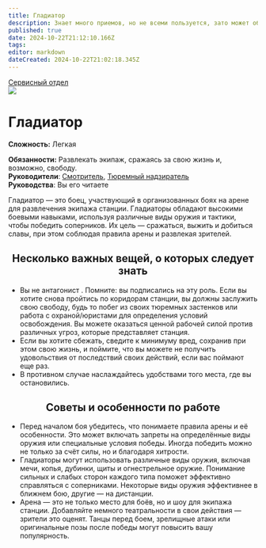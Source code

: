 ```yaml
---
title: Гладиатор
description: Знает много приемов, но не всеми пользуется, зато может обучить других им. Любит сигареты DromedaryCo, потому что они до сих пор спонсируют космическую Олимпиаду (он реально думает, что ему платят за это).
published: true
date: 2024-10-22T21:12:10.166Z
tags: 
editor: markdown
dateCreated: 2024-10-22T21:02:18.345Z
---
```


<div id="gif-container"></div>
<div style="display: flex; justify-content: center;">
<div class="roles-passport serv">
  <div class="title serv"><a href="/roles/servicedepartment">Сервисный отдел</a></div>
  <div>
    <div><div><img src="/roles/.png" id="img"></div></div>
  <div><div>
    <h1>Гладиатор</h1>
    <p><strong>Сложность:</strong> Легкая</p>
    <strong>Обязанности:</strong> Развлекать экипаж, сражаясь за свою жизнь и, возможно, свободу.<br>
    <b>Руководители</b>: <a href="/roles/warden">Смотритель</a>, <a href="/roles/prison-guard">Тюремный надзиратель</a><br>
    <b>Руководства</b>: Вы его читаете
  </div></div>
  </div>
</div>
</div>

Гладиатор — это боец, участвующий в организованных боях на арене для развлечения экипажа станции. Гладиаторы обладают высокими боевыми навыками, используя различные виды оружия и тактики, чтобы победить соперников. Их цель — сражаться, выжить и добиться славы, при этом соблюдая правила арены и развлекая зрителей.
  
## <center>Несколько важных вещей, о которых следует знать

- Вы не антагонист . Помните: вы подписались на эту роль. Если вы хотите снова пройтись по коридорам станции, вы должны заслужить свою свободу, будь то побег из своих тюремных застенков или работа с охраной/юристами для определения условий освобождения. Вы можете оказаться ценной рабочей силой против различных угроз, которые представляет станция.
- Если вы хотите сбежать, сведите к минимуму вред, сохранив при этом свою жизнь, и поймите, что вы можете не получить удовольствия от последствий своих действий, если вас поймают еще раз.
- В противном случае наслаждайтесь удобствами того места, где вы остановились.

## <center>Советы и особенности по работе

- Перед началом боя убедитесь, что понимаете правила арены и её особенности. Это может включать запреты на определённые виды оружия или специальные условия победы. Иногда победить можно не только за счёт силы, но и благодаря хитрости.
- Гладиаторы могут использовать различные виды оружия, включая мечи, копья, дубинки, щиты и огнестрельное оружие. Понимание сильных и слабых сторон каждого типа поможет эффективно справляться с соперниками. Некоторые виды оружия эффективнее в ближнем бою, другие — на дистанции.
- Арена — это не только место для боёв, но и шоу для экипажа станции. Добавляйте немного театральности в свои действия — зрители это оценят. Танцы перед боем, зрелищные атаки или оригинальные позы после победы могут повысить вашу популярность.


<div class="table"></div>